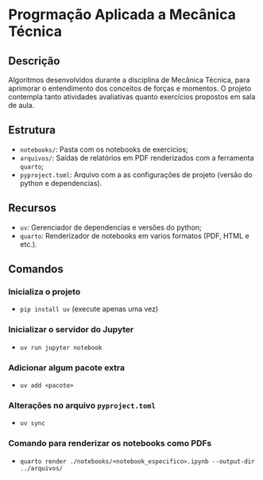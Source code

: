 # Progrmação Aplicada a Mecânica Técnica

## Descrição
Algoritmos desenvolvidos durante a disciplina de Mecânica Técnica, para aprimorar o entendimento dos conceitos de forças e momentos. 
O projeto contempla tanto atividades avaliativas quanto exercícios propostos em sala de aula.

## Estrutura
-   `notebooks/`: Pasta com os notebooks de exercícios;
-   `arquivos/`: Saídas de relatórios em PDF renderizados com a ferramenta `quarto`;
-   `pyproject.toml`: Arquivo com a as configurações de projeto (versão do python e dependencias).

## Recursos
-   `uv`: Gerenciador de dependencias e versões do python;
-   `quarto`: Renderizador de notebooks em varios formatos (PDF, HTML e etc.).

## Comandos
### Inicializa o projeto
-   `pip install uv` (execute apenas uma vez)

### Inicializar o servidor do Jupyter
-   `uv run jupyter notebook`

### Adicionar algum pacote extra
-   `uv add <pacote>`

### Alterações no arquivo `pyproject.toml`
-   `uv sync`
   
### Comando para renderizar os notebooks como PDFs
-   `quarto render ./notebooks/<notebook_especifico>.ipynb --output-dir ../arquivos/`